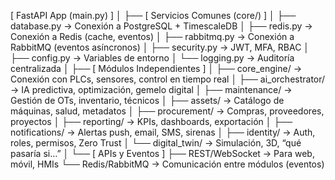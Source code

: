 [ FastAPI App (main.py) ]
        │
        ├── [ Servicios Comunes (core/) ]
        │     ├── database.py       → Conexión a PostgreSQL + TimescaleDB
        │     ├── redis.py          → Conexión a Redis (cache, eventos)
        │     ├── rabbitmq.py       → Conexión a RabbitMQ (eventos asíncronos)
        │     ├── security.py       → JWT, MFA, RBAC
        │     ├── config.py         → Variables de entorno
        │     └── logging.py        → Auditoría centralizada
        │
        ├── [ Módulos Independientes ]
        │     ├── core_engine/      → Conexión con PLCs, sensores, control en tiempo real
        │     ├── ai_orchestrator/  → IA predictiva, optimización, gemelo digital
        │     ├── maintenance/      → Gestión de OTs, inventario, técnicos
        │     ├── assets/           → Catálogo de máquinas, salud, metadatos
        │     ├── procurement/      → Compras, proveedores, proyectos
        │     ├── reporting/        → KPIs, dashboards, exportación
        │     ├── notifications/    → Alertas push, email, SMS, sirenas
        │     ├── identity/         → Auth, roles, permisos, Zero Trust
        │     └── digital_twin/     → Simulación, 3D, “qué pasaría si…”
        │
        └── [ APIs y Eventos ]
              ├── REST/WebSocket → Para web, móvil, HMIs
              └── Redis/RabbitMQ → Comunicación entre módulos (eventos)